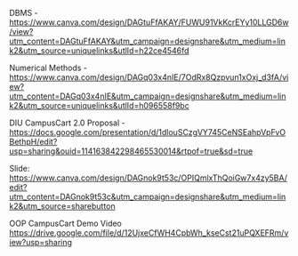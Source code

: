 DBMS - https://www.canva.com/design/DAGtuFfAKAY/FUWU91VkKcrEYy10LLGD6w/view?utm_content=DAGtuFfAKAY&utm_campaign=designshare&utm_medium=link2&utm_source=uniquelinks&utlId=h22ce4546fd

Numerical Methods - https://www.canva.com/design/DAGq03x4nIE/7OdRx8Qzpvun1xOxj_d3fA/view?utm_content=DAGq03x4nIE&utm_campaign=designshare&utm_medium=link2&utm_source=uniquelinks&utlId=h096558f9bc

DIU CampusCart 2.0 Proposal - https://docs.google.com/presentation/d/1dlouSCzgVY745CeNSEahpVpFvOBethpH/edit?usp=sharing&ouid=114163842298465530014&rtpof=true&sd=true

Slide: https://www.canva.com/design/DAGnok9t53c/OPIQmlxThQoiGw7x4zy5BA/edit?utm_content=DAGnok9t53c&utm_campaign=designshare&utm_medium=link2&utm_source=sharebutton

OOP CampusCart Demo Video https://drive.google.com/file/d/12UjxeCfWH4CpbWh_kseCst21uPQXEFRm/view?usp=sharing
